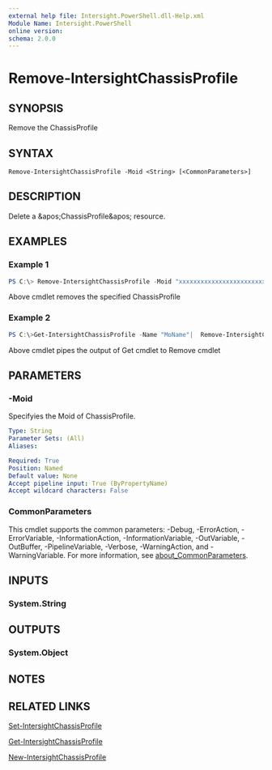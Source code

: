 ```yaml
---
external help file: Intersight.PowerShell.dll-Help.xml
Module Name: Intersight.PowerShell
online version:
schema: 2.0.0
---
```


# Remove-IntersightChassisProfile

## SYNOPSIS
Remove the ChassisProfile

## SYNTAX

```
Remove-IntersightChassisProfile -Moid <String> [<CommonParameters>]
```

## DESCRIPTION
Delete a &amp;apos;ChassisProfile&amp;apos; resource.

## EXAMPLES

### Example 1
```powershell
PS C:\> Remove-IntersightChassisProfile -Moid "xxxxxxxxxxxxxxxxxxxxxxxxxxx"
```
Above cmdlet removes the specified ChassisProfile 

### Example 2
```powershell
PS C:\>Get-IntersightChassisProfile -Name "MoName"|  Remove-IntersightChassisProfile
```
Above cmdlet pipes the output of Get cmdlet to Remove cmdlet

## PARAMETERS

### -Moid
Specifyies the Moid of ChassisProfile.

```yaml
Type: String
Parameter Sets: (All)
Aliases:

Required: True
Position: Named
Default value: None
Accept pipeline input: True (ByPropertyName)
Accept wildcard characters: False
```

### CommonParameters
This cmdlet supports the common parameters: -Debug, -ErrorAction, -ErrorVariable, -InformationAction, -InformationVariable, -OutVariable, -OutBuffer, -PipelineVariable, -Verbose, -WarningAction, and -WarningVariable. For more information, see [about_CommonParameters](http://go.microsoft.com/fwlink/?LinkID=113216).

## INPUTS

### System.String

## OUTPUTS

### System.Object
## NOTES

## RELATED LINKS

[Set-IntersightChassisProfile](./Set-IntersightChassisProfile.md)

[Get-IntersightChassisProfile](./Get-IntersightChassisProfile.md)

[New-IntersightChassisProfile](./New-IntersightChassisProfile.md)

